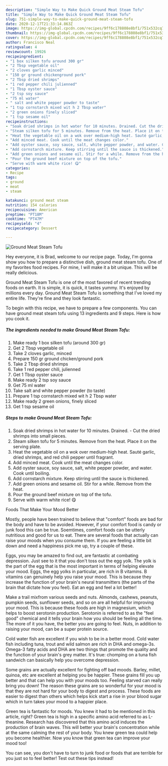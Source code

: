 ```yaml
---
description: "Simple Way to Make Quick Ground Meat Steam Tofu"
title: "Simple Way to Make Quick Ground Meat Steam Tofu"
slug: 751-simple-way-to-make-quick-ground-meat-steam-tofu
date: 2020-12-17T21:33:14.863Z
image: https://img-global.cpcdn.com/recipes/9ff6c178808e8bf1/751x532cq70/ground-meat-steam-tofu-recipe-main-photo.jpg
thumbnail: https://img-global.cpcdn.com/recipes/9ff6c178808e8bf1/751x532cq70/ground-meat-steam-tofu-recipe-main-photo.jpg
cover: https://img-global.cpcdn.com/recipes/9ff6c178808e8bf1/751x532cq70/ground-meat-steam-tofu-recipe-main-photo.jpg
author: Francisco Neal
ratingvalue: 4
reviewcount: 19926
recipeingredient:
- "1 box silken tofu around 300 gr"
- "2 Tbsp vegetable oil"
- "2 cloves garlic minced"
- "150 gr ground chickenground pork"
- "2 Tbsp dried shrimps"
- "1 red pepper chili julienned"
- "1 Tbsp oyster sauce"
- "2 tsp soy sauce"
- "75 ml water"
- " salt and white pepper powder to taste"
- "1 tsp cornstarch mixed wit h 2 Tbsp water"
- "2 green onions finely sliced"
- "1 tsp sesame oil"
recipeinstructions:
- "Soak dried shrimps in hot water for 10 minutes. Drained. Cut the dried shrimps into small pieces."
- "Steam silken tofu for 5 minutes. Remove from the heat. Place it on the serving plate."
- "Heat the vegetable oil on a wok over medium-high heat. Sauté garlic, dried shrimps, and red chili pepper until fragrant."
- "Add minced meat. Cook until the meat changes color."
- "Add oyster sauce, soy sauce, salt, white pepper powder, and water. Cook until boiling."
- "Add cornstarch mixture. Keep stirring until the sauce is thickened."
- "Add green onions and sesame oil. Stir for a while. Remove from the heat."
- "Pour the ground beef mixture on top of the tofu."
- "Serve with warm white rice! 😋"
categories:
- Recipe
tags:
- ground
- meat
- steam

katakunci: ground meat steam 
nutrition: 154 calories
recipecuisine: American
preptime: "PT18M"
cooktime: "PT47M"
recipeyield: "4"
recipecategory: Dessert

---
```



![Ground Meat Steam Tofu](https://img-global.cpcdn.com/recipes/9ff6c178808e8bf1/751x532cq70/ground-meat-steam-tofu-recipe-main-photo.jpg)

Hey everyone, it is Brad, welcome to our recipe page. Today, I'm gonna show you how to prepare a distinctive dish, ground meat steam tofu. One of my favorites food recipes. For mine, I will make it a bit unique. This will be really delicious.



Ground Meat Steam Tofu is one of the most favored of recent trending foods on earth. It is simple, it is quick, it tastes yummy. It's enjoyed by millions every day. Ground Meat Steam Tofu is something that I've loved my entire life. They're fine and they look fantastic.


To begin with this recipe, we have to prepare a few components. You can have ground meat steam tofu using 13 ingredients and 9 steps. Here is how you cook it.

<!--inarticleads1-->

##### The ingredients needed to make Ground Meat Steam Tofu:

1. Make ready 1 box silken tofu (around 300 gr)
1. Get 2 Tbsp vegetable oil
1. Take 2 cloves garlic, minced
1. Prepare 150 gr ground chicken/ground pork
1. Take 2 Tbsp dried shrimps
1. Take 1 red pepper chili, julienned
1. Get 1 Tbsp oyster sauce
1. Make ready 2 tsp soy sauce
1. Get 75 ml water
1. Take  salt and white pepper powder (to taste)
1. Prepare 1 tsp cornstarch mixed wit h 2 Tbsp water
1. Make ready 2 green onions, finely sliced
1. Get 1 tsp sesame oil




<!--inarticleads2-->

##### Steps to make Ground Meat Steam Tofu:

1. Soak dried shrimps in hot water for 10 minutes. Drained. - Cut the dried shrimps into small pieces.
1. Steam silken tofu for 5 minutes. Remove from the heat. Place it on the serving plate.
1. Heat the vegetable oil on a wok over medium-high heat. Sauté garlic, dried shrimps, and red chili pepper until fragrant.
1. Add minced meat. Cook until the meat changes color.
1. Add oyster sauce, soy sauce, salt, white pepper powder, and water. Cook until boiling.
1. Add cornstarch mixture. Keep stirring until the sauce is thickened.
1. Add green onions and sesame oil. Stir for a while. Remove from the heat.
1. Pour the ground beef mixture on top of the tofu.
1. Serve with warm white rice! 😋




Foods That Make Your Mood Better


Mostly, people have been trained to believe that "comfort" foods are bad for the body and have to be avoided. However, if your comfort food is candy or junk food this can be true. Soemtimes, comfort foods can be utterly nutritious and good for us to eat. There are several foods that actually can raise your moods when you consume them. If you are feeling a little bit down and need a happiness pick me up, try a couple of these.

Eggs, you may be amazed to find out, are fantastic at combating depression. Just see to it that you don't toss out the egg yolk. The yolk is the part of the egg that is the most important in terms of helping elevate your mood. Eggs, the egg yolks in particular, are rich in B vitamins. B vitamins can genuinely help you raise your mood. This is because they increase the function of your brain's neural transmitters (the parts of the brain that dictate how you feel). Eat an egg and feel a lot better!

Make a trail mixfrom various seeds and nuts. Almonds, cashews, peanuts, pumpkin seeds, sunflower seeds, and so on are all helpful for improving your mood. This is because these foods are high in magnesium, which helps to boost serotonin production. Serotonin is referred to as the "feel good" chemical and it tells your brain how you should be feeling all the time. The more of it you have, the better you are going to feel. Nuts, in addition to raising your mood, can be a super protein source.

Cold water fish are excellent if you wish to be in a better mood. Cold water fish including tuna, trout and wild salmon are rich in DHA and omega-3s. Omega-3 fatty acids and DHA are two things that promote the quality and the function of your brain's grey matter. It's true: chomping on a tuna fish sandwich can basically help you overcome depression. 

Some grains are actually excellent for fighting off bad moods. Barley, millet, quinoa, etc are excellent at helping you be happier. These grains fill you up better and that can help you with your moods too. Feeling starved can really bring you down! The reason these grains are so wonderful for your mood is that they are not hard for your body to digest and process. These foods are easier to digest than others which helps kick start a rise in your blood sugar which in turn takes your mood to a happier place.

Green tea is fantastic for moods. You knew it had to be mentioned in this article, right? Green tea is high in a specific amino acid referred to as L-theanine. Research has discovered that this amino acid induces the production of brain waves. This will better your brain's concentration while at the same calming the rest of your body. You knew green tea could help you become healthier. Now you know that green tea can improve your mood too!

You can see, you don't have to turn to junk food or foods that are terrible for you just so to feel better! Test out  these tips  instead!

